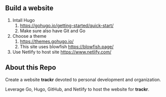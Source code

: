 ## Build a website

1. Intall Hugo 
    1. https://gohugo.io/getting-started/quick-start/
    2. Make sure also have Git and Go
2. Choose a theme
    1. https://themes.gohugo.io/
    2. This site uses blowfish https://blowfish.page/
3. Use Netlify to host site https://www.netlify.com/

## About this Repo

Create a website **trackr** devoted to personal development and organization.  

Leverage Go, Hugo, GitHub, and Netlify to host the website for **trackr**.